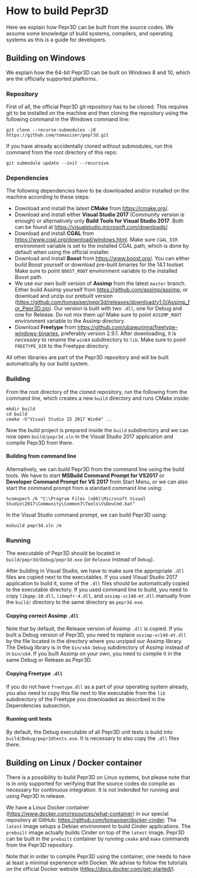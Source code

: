# How to build Pepr3D

Here we explain how Pepr3D can be built from the source codes.
We assume some knowledge of build systems, compilers, and operating systems as this is a guide for developers.

## Building on Windows

We explain how the 64-bit Pepr3D can be built on Windows 8 and 10, which are the officially supported platforms.

### Repository

First of all, the official Pepr3D git repository has to be cloned.
This requires git to be installed on the machine and then cloning the repository using the following command in the Windows command line:

```
git clone --recurse-submodules -j8 https://github.com/tomasiser/pepr3d.git
```

If you have already accidentally cloned without submodules, run this command from the root directory of this repo:

```
git submodule update --init --recursive
```

### Dependencies

The following dependencies have to be downloaded and/or installed on the machine according to these steps:

* Download and install the latest **CMake** from https://cmake.org/.
* Download and install either **Visual Studio 2017** (Community version is enough) or alternatively only **Build Tools for Visual Studio 2017**. Both can be found at https://visualstudio.microsoft.com/downloads/.
* Download and install **CGAL** from https://www.cgal.org/download/windows.html. Make sure `CGAL_DIR` environment variable is set to the installed CGAL path, which is done by default when using the official installer.
* Download and install **Boost** from https://www.boost.org/. You can either build Boost yourself or download pre-built binaries for the 14.1 toolset. Make sure to point `BOOST_ROOT` environment variable to the installed Boost path.
* We use our own built version of **Assimp** from the latest `master` branch. Either build Assimp yourself from https://github.com/assimp/assimp, or download and unzip our prebuilt version (https://github.com/tomasiser/pepr3d/releases/download/v1.0/Assimp_for_Pepr3D.zip). Our version is built with two `.dll`, one for Debug and one for Release. Do not mix them up! Make sure to point `ASSIMP_ROOT` environment variable to the Assimp directory.
* Download **Freetype** from https://github.com/ubawurinna/freetype-windows-binaries, preferably version 2.9.1. After downloading, it is *necessary* to rename the `win64` subdirectory to `lib`. Make sure to point `FREETYPE_DIR` to the Freetype directory.

All other libraries are part of the Pepr3D repository and will be built automatically by our build system.

### Building

From the root directory of the cloned repository, run the following from the command line, which creates a new `build` directory and runs CMake inside:

```
mkdir build
cd build
cmake -G"Visual Studio 15 2017 Win64" ..
```

Now the build project is prepared inside the `build` subdirectory and we can now open `build/pepr3d.sln` in the Visual Studio 2017 application and compile Pepr3D from there.

#### Building from command line
Alternatively, we can build Pepr3D from the command line using the build tools. We have to start **MSBuild Command Prompt for VS2017** or **Developer Command Prompt for VS 2017** from Start Menu, or we can also start the command prompt from a standard command line using:

```
%comspec% /k "C:\Program Files (x86)\Microsoft Visual Studio\2017\Community\Common7\Tools\VsDevCmd.bat"
```

In the Visual Studio command prompt, we can build Pepr3D using:

```
msbuild pepr3d.sln /m
```

### Running

The executable of Pepr3D should be located in `build/pepr3d/Debug/pepr3d.exe` (or `Release` instead of `Debug`).

After building in Visual Studio, we have to make sure the appropriate `.dll` files are copied next to the executables.
If you used Visual Studio 2017 application to build it, some of the `.dll` files should be automatically copied to the executable directory.
If you used command line to build, you need to copy `libgmp-10.dll`, `libmpfr-4.dll`, and `assimp-vc140-mt.dll` manually from the `build/` directory to the same directory as `pepr3d.exe`.

#### Copying correct Assimp `.dll`
Note that by default, the Release version of Assimp `.dll` is copied.
If you built a Debug version of Pepr3D, you need to replace `assimp-vc140-mt.dll` by the file located in the directory where you unziped our Assimp library.
The Debug library is in the `bin/x64-Debug` subdirectory of Assimp instead of in `bin/x64`.
If you built Assimp on your own, you need to compile it in the same Debug or Release as Pepr3D.

#### Copying Freetype `.dll`
If you do not have `freetype.dll` as a part of your operating system already, you also need to copy this file next to the executable from the `lib` subdirectory of the Freetype you downloaded as described in the Dependencies subsection.

#### Running unit tests
By default, the Debug executable of all Pepr3D unit tests is build into `build/Debug/pepr3dtests.exe`.
It is necessary to also copy the `.dll` files there.

## Building on Linux / Docker container

There is a possibility to build Pepr3D on Linux systems, but please note that is in only supported for verifying that the source codes do compile as necessary for continuous integration.
It is not indended for running and using Pepr3D in release.

We have a Linux Docker container (https://www.docker.com/resources/what-container) in our special repository at GitHub: https://github.com/tomasiser/docker-cinder.
The `latest` image setups a Debian environment to build Cinder applications.
The `prebuilt` image actually builds Cinder on top of the `latest` image.
Pepr3D can be built in the `prebuilt` container by running `cmake` and `make` commands from the Pepr3D repository.

Note that in order to compile Pepr3D using the container, one needs to have at least a minimal experience with Docker.
We advise to follow the tutorials on the official Docker website (https://docs.docker.com/get-started/).